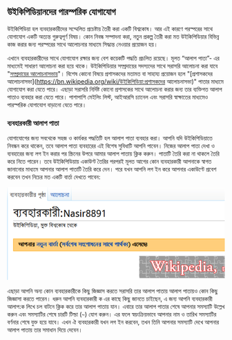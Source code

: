 ## উইকিপিডিয়ানদের পারস্পরিক যোগাযোগ

উইকিপিডিয়া হল ব্যবহারকারীদের সম্মেলিত প্রচেষ্টায় তৈরী করা একটি বিশ্বকোষ। আর এই কারণে পরস্পরের সাথে যোগাযোগ একটি অত্যন্ত গুরুত্বপূর্ণ বিষয়। কোন নিবন্ধ সম্পাদনা করা, নতুন প্রকল্প তৈরী করা মত উইকিপিডিয়ার বিভিন্ন কাজ করার জন্য পরস্পরের সাথে আলোচনার মাধ্যমে সিদ্ধান্ত নেওয়ার প্রয়োজন হয়। 

এখানে ব্যবহারকারীদের সাথে যোগাযোগ রক্ষার জন্য বেশ কয়েকটি পদ্ধতি প্রচলিত রয়েছে। মূলত “আলাপ পাতা”- এর মাধ্যমেই সাধারণ আলোচনা করা হয়ে থাকে। উইকিপিডিয়ার সম্প্রদায়ের সদস্যদের সাথে সরাসরি আলোচনা করা যাবে "[সম্প্রদায়ের আলোচনাসভায়](https://bn.wikipedia.org/wiki/উইকিপিডিয়া:আলোচনাসভা)"। বিশেষ কোনো বিষয়ে প্রশাসকদের মতামত বা সাহায্য প্রয়োজন হলে "[প্রশাসকদের আলোচনাসভা](https://bn.wikipedia.org/wiki/উইকিপিডিয়া:প্রশাসকদের আলোচনাসভা)" পাতার মাধ্যমে যোগাযোগ করা যেতে পারে। এছাড়া সরাসরি নির্দিষ্ট কোনো প্রশাসকের সাথে আলোচনা করার জন্য তার ব্যক্তিগত আলাপ পাতাও ব্যবহার করা যেতে পারে। পাশাপাশি মেইলিং লিস্ট, আইআরসি চ্যানেল এবং সরাসরি স্বাক্ষাতের মাধ্যমেও পারস্পরিক যোগাযোগ বাড়ানো যেতে পারে। 

### ব্যবহারকারী আলাপ পাতা

যোগাযোগের জন্য সবথেকে সহজ ও কার্যকর পদ্ধতিটি হল আলাপ পাতা ব্যবহার করা। আপনি যদি উইকিপিডিয়াতে নিবন্ধন করে থাকেন, তবে আলাপ পাতা ব্যবহারের এই বিশেষ সুবিধাটি আপনি পাবেন। নিজের আলাপ পাতা দেখা ও ব্যবহারের জন্য লগ ইন করার পর স্ক্রিনের উপরে আমার আলাপ পাতায় ক্লিক করুন। পাতাটি তৈরি করা না থাকলে তৈরি করে নিতে পারেন। তবে উইকিপিডিয়ায় একাউণ্ট তৈরির পরপরই মূলত আগের কোন ব্যবহারকারী আপনাকে স্বাগত জানানোর মাধ্যমে আপনার আলাপ পাতাটি তৈরি করে দেন। পরে যখন আপনি লগ ইন করে আপনার একাউণ্টে প্রবেশ করবেন তখন নিচের মত একটি বার্তা দেখতে পাবেন:

![alt text](images/talk-page-new-message.png "আলাপ পাতায় নতুন বার্তা")

এছাড়া আপনি অন্য কোন ব্যবহারকারীকে কিছু জিজ্ঞাস করতে  সরাসরি তার আলাপ পাতায় আলাপ পাতায়ও কোন কিছু জিজ্ঞাসা করতে পারেন। ধরুন আপনি ব্যবহারকারী  ক এর কাছে কিছু জানতে চাইছেন, এ জন্য আপনি ব্যবহারকারী আলাপ:ক লিখে চল বাটনে ক্লিক করে তার আলাপ পাতায় যান। এবারে তার আলাপ পাতার শেষে আপনার সমস্যাটি উল্লেখ করুন এবং সমস্যাটির শেষে চারটি টিল্ডা (`~`) যোগ করুন। এর ফলে স্বয়ংক্রিয়ভাবে আপনার নাম ও তারিখ সমস্যাটির বর্ণনার শেষে যুক্ত হয়ে যাবে। এখন ঐ ব্যবহারকারী যখন লগ ইন করবেন, তখন তিনি আপনার সমস্যাটি দেখে আপনার আলাপ পাতায় তার সমাধান দিয়ে দেবেন।
